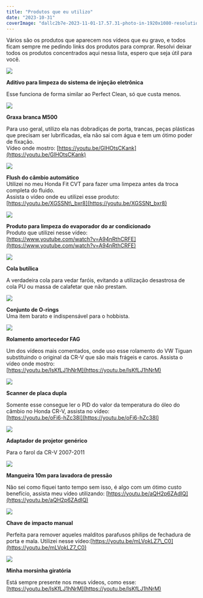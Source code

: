 ```yaml
---
title: "Produtos que eu utilizo"
date: "2023-10-31"
coverImage: "dallc2b7e-2023-11-01-17.57.31-photo-in-1920x1080-resolution-of-a-well-lit-automotive-product-store.-the-shelves-are-stocked-with-various-car-products-and-the-entire-store-is-prist.png"
---
```


Vários são os produtos que aparecem nos vídeos que eu gravo, e todos ficam sempre me pedindo links dos produtos para comprar. Resolvi deixar todos os produtos concentrados aqui nessa lista, espero que seja útil para você.

[![](https://garagemdomadeira.com/wp-content/uploads/2023/10/screenshot-2023-10-31-as-18.23.52.jpg?w=501)](https://mercadolivre.com.br/sec/1aV1HDG)

**Aditivo para limpeza do sistema de injeção eletrônica**

Esse funciona de forma similar ao Perfect Clean, só que custa menos.

[![](https://garagemdomadeira.com/wp-content/uploads/2023/10/screenshot-2023-10-31-as-18.27.29.jpg?w=555)](https://mercadolivre.com.br/sec/12WAiWZ)

**Graxa branca M500**

Para uso geral, utilizo ela nas dobradiças de porta, trancas, peças plásticas que precisam ser lubrificadas, ela não sai com água e tem um ótimo poder de fixação.  
Vídeo onde mostro: [https://youtu.be/GlHOtsCKank](https://youtu.be/GlHOtsCKank)

[![](https://garagemdomadeira.com/wp-content/uploads/2023/10/screenshot-2023-10-31-as-18.13.12.jpg?w=525)](https://mercadolivre.com.br/sec/1DTdoty)

**Flush do câmbio automático**  
Utilizei no meu Honda Fit CVT para fazer uma limpeza antes da troca completa do fluido.  
Assista o vídeo onde eu utilizei esse produto:  
[https://youtu.be/XGSSNt\_bxr8](https://youtu.be/XGSSNt_bxr8)

[![](https://garagemdomadeira.com/wp-content/uploads/2023/10/screenshot-2023-10-31-as-18.17.38.jpg?w=507)](https://mercadolivre.com.br/sec/1Ayvnpp)

**Produto para limpeza do evaporador do ar condicionado**  
Produto que utilizei nesse vídeo:  
[https://www.youtube.com/watch?v=A94nRthCRFE](https://www.youtube.com/watch?v=A94nRthCRFE)

[![](https://garagemdomadeira.com/wp-content/uploads/2023/10/screenshot-2023-10-31-as-18.30.17.jpg?w=481)](https://mercadolivre.com.br/sec/1NnYB1h)

**Cola butílica**

A verdadeira cola para vedar faróis, evitando a utilização desastrosa de cola PU ou massa de calafetar que não prestam.

[![](https://garagemdomadeira.com/wp-content/uploads/2023/10/screenshot-2023-10-31-as-18.16.17.jpg?w=454)](https://mercadolivre.com.br/sec/1o9F11N)

**Conjunto de O-rings**  
Uma item barato e indispensável para o hobbista.

[![](https://garagemdomadeira.com/wp-content/uploads/2023/10/screenshot-2023-10-31-as-18.31.38.jpg?w=577)](https://mercadolivre.com.br/sec/1YSmA9P)

**Rolamento amortecedor FAG**

Um dos vídeos mais comentados, onde uso esse rolamento do VW Tiguan substituindo o original da CR-V que são mais frágeis e caros. Assista o vídeo onde mostro:  
[https://youtu.be/IsKfLJ1hNrM](https://youtu.be/IsKfLJ1hNrM)

[![](https://garagemdomadeira.com/wp-content/uploads/2023/10/screenshot-2023-10-31-as-18.32.58.jpg?w=499)](https://mercadolivre.com/sec/2UhSSuL)

**Scanner de placa dupla**

Somente esse consegue ler o PID do valor da temperatura do óleo do câmbio no Honda CR-V, assista no vídeo:  
[https://youtu.be/oFi6-hZc38I](https://youtu.be/oFi6-hZc38I)

[![](https://garagemdomadeira.com/wp-content/uploads/2023/11/screenshot-2023-11-01-as-11.34.32.jpg?w=1006)](https://mercadolivre.com.br/sec/34dLMm2)

**Adaptador de projetor genérico**

Para o farol da CR-V 2007-2011

[![](https://garagemdomadeira.com/wp-content/uploads/2023/10/screenshot-2023-10-31-as-18.21.56.jpg?w=596)](https://mercadolivre.com.br/sec/1397N5T)

**Mangueira 10m para lavadora de pressão**

Não sei como fiquei tanto tempo sem isso, é algo com um ótimo custo benefício, assista meu vídeo utilizando: [https://youtu.be/aQH2p6ZAdIQ](https://youtu.be/aQH2p6ZAdIQ)

[![](https://garagemdomadeira.com/wp-content/uploads/2023/10/screenshot-2023-10-31-as-18.20.48.jpg?w=631)](https://mercadolivre.com.br/sec/1LcMPya)

**Chave de impacto manual**

Perfeita para remover aqueles malditos parafusos philips de fechadura de porta e mala. Utilizei nesse vídeo:[https://youtu.be/mLVokLZ7\_C0](https://youtu.be/mLVokLZ7_C0)

[![](https://garagemdomadeira.com/wp-content/uploads/2023/10/screenshot-2023-10-31-as-18.26.06.jpg?w=637)](https://mercadolivre.com.br/sec/2DUiEMJ)

**Minha morsinha giratória**

Está sempre presente nos meus vídeos, como esse: [https://youtu.be/IsKfLJ1hNrM](https://youtu.be/IsKfLJ1hNrM)
